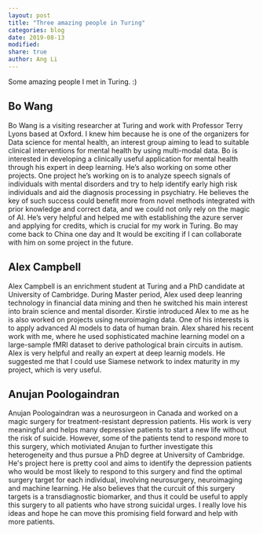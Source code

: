 ```yaml
---
layout: post
title: "Three amazing people in Turing"
categories: blog
date: 2019-08-13
modified:
share: true
author: Ang Li
---
```


Some amazing people I met in Turing. :)

## Bo Wang

Bo Wang is a visiting researcher at Turing and work with Professor Terry Lyons based at Oxford. 
I knew him because he is one of the organizers for Data science for mental health, an interest group aiming
to lead to suitable clinical interventions for mental health by using multi-modal data. Bo is interested in 
developing a clinically useful application for mental health through his expert in deep learning. He’s also working 
on some other projects. One project he’s working on is to analyze speech signals of individuals with mental 
disorders and try to help identify early high risk individuals and aid the diagnosis processing in
psychiatry. He believes the key of such success could benefit more from novel methods integrated with prior 
knowledge and correct data, and we could not only rely on the magic of AI. He’s very helpful and helped me 
with establishing the azure server and applying for credits, which is crucial for my work in Turing. Bo may 
come back to China one day and It would be exciting if I can collaborate with him on some project in the future. 

## Alex Campbell
Alex Campbell is an enrichment student at Turing and a PhD candidate at University of Cambridge. During Master 
period, Alex used deep leanring technology in financial data mining and then he switched his main interest into
brain science and mental disorder. Kirstie introduced Alex to me as he is also worked on projects using neuroimaging 
data. One of his interests is to apply advanced AI models to data of human brain. Alex shared his recent work with me, 
where he used sophisticated machine learning model on a large-sample fMRI dataset to derive pathological brain circuits 
in autism. Alex is very helpful and really an expert at deep learnig models. He suggested me that I could use Siamese 
network to index maturity in my project, which is very useful. 

## Anujan Poologaindran

Anujan Poologaindran was a neurosurgeon in Canada and worked on a magic surgery for treatment-resistant depression 
patients. His work is very meaningful and helps many depressive patients to start a new life without the risk of 
suicide. However, some of the patients tend to respond more to this surgery, which motiviated Anujan to further 
investigate this heterogeneity and thus pursue a PhD degree at University of Cambridge. He's project here is pretty 
cool and aims to identify the depression patients who would be most likely to respond to this surgery and find the 
optimal surgery target for each individual, involving neurosurgery, neuroimaging and machine learning. He also 
believes that the curcuit of this surgery targets is a transdiagnostic biomarker, and thus it could be useful to apply 
this surgery to all patients who have strong suicidal urges. I really love his ideas and hope he can move this 
promising field forward and help with more patients. 

